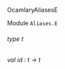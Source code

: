 OcamlaryAliasesE

 Module  `` Aliases.E `` 
<a id="type-t"></a>
###### type t



<a id="val-id"></a>
###### val id : t -> t

